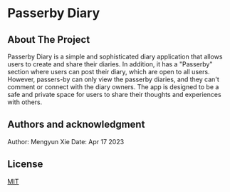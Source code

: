 # Passerby Diary




## About The Project

Passerby Diary is a simple and sophisticated diary application that allows users to create and share their diaries. In addition, it has a "Passerby" section where users can post their diary, which are open to all users. However, passers-by can only view the passerby diaries, and they can't comment or connect with the diary owners. The app is designed to be a safe and private space for users to share their thoughts and experiences with others.




## Authors and acknowledgment

Author: Mengyun Xie
Date: Apr 17 2023


## License

[MIT](https://choosealicense.com/licenses/mit/)